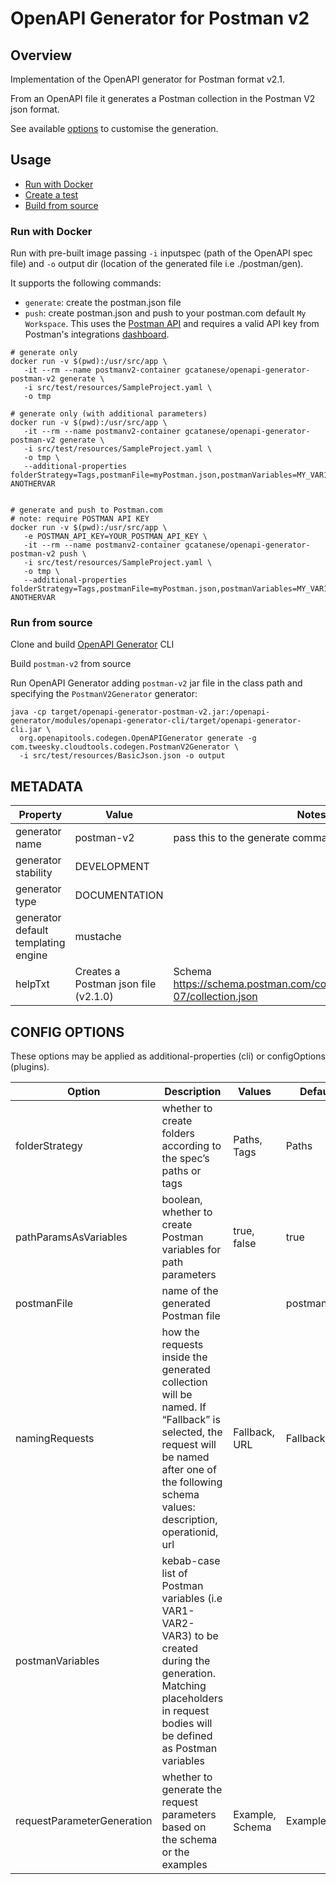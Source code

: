 # OpenAPI Generator for Postman v2

## Overview
Implementation of the OpenAPI generator for Postman format v2.1.

From an OpenAPI file it generates a Postman collection in the Postman V2 json format.

See available [options](#config-options) to customise the generation.

## Usage

* [Run with Docker](#run-with-docker)
* [Create a test](#create-a-test)
* [Build from source](#run-from-source)

### Run with Docker

Run with pre-built image passing `-i` inputspec (path of the OpenAPI spec file) and `-o` output dir (location 
of the generated file i.e ./postman/gen).

It supports the following commands:
* `generate`: create the postman.json file
* `push`: create postman.json and push to your postman.com default `My Workspace`. 
This uses the [Postman API](https://www.postman.com/postman/workspace/postman-public-workspace/folder/12959542-c705956d-1005-4fbc-803c-b6b985242a85?ctx=documentation) 
and requires a valid API key from Postman's integrations [dashboard](https://web.postman.co/settings/me/api-keys).

```docker
# generate only
docker run -v $(pwd):/usr/src/app \
   -it --rm --name postmanv2-container gcatanese/openapi-generator-postman-v2 generate \
   -i src/test/resources/SampleProject.yaml \
   -o tmp 

# generate only (with additional parameters)
docker run -v $(pwd):/usr/src/app \
   -it --rm --name postmanv2-container gcatanese/openapi-generator-postman-v2 generate \
   -i src/test/resources/SampleProject.yaml \
   -o tmp \
   --additional-properties folderStrategy=Tags,postmanFile=myPostman.json,postmanVariables=MY_VAR1-ANOTHERVAR


# generate and push to Postman.com
# note: require POSTMAN API KEY
docker run -v $(pwd):/usr/src/app \
   -e POSTMAN_API_KEY=YOUR_POSTMAN_API_KEY \
   -it --rm --name postmanv2-container gcatanese/openapi-generator-postman-v2 push \
   -i src/test/resources/SampleProject.yaml \
   -o tmp \
   --additional-properties folderStrategy=Tags,postmanFile=myPostman.json,postmanVariables=MY_VAR1-ANOTHERVAR      
```

### Run from source

Clone and build [OpenAPI Generator](https://github.com/OpenAPITools/openapi-generator) CLI

Build `postman-v2` from source

Run OpenAPI Generator adding `postman-v2` jar file in the class path and specifying the `PostmanV2Generator` generator:
```shell
java -cp target/openapi-generator-postman-v2.jar:/openapi-generator/modules/openapi-generator-cli/target/openapi-generator-cli.jar \
  org.openapitools.codegen.OpenAPIGenerator generate -g com.tweesky.cloudtools.codegen.PostmanV2Generator \
  -i src/test/resources/BasicJson.json -o output
```
## METADATA

| Property | Value     | Notes |
| -------- |-----------|---|
| generator name | postman-v2 | pass this to the generate command after -g |
| generator stability | DEVELOPMENT |   |
| generator type | DOCUMENTATION |   |
| generator default templating engine | mustache  |   |
| helpTxt | Creates a Postman json file (v2.1.0) | Schema https://schema.postman.com/collection/json/v2.1.0/draft-07/collection.json |

## CONFIG OPTIONS
These options may be applied as additional-properties (cli) or configOptions (plugins). 

| Option | Description                                                                                                                                                                                 | Values          | Default      |
| ------ |---------------------------------------------------------------------------------------------------------------------------------------------------------------------------------------------|-----------------|--------------|
|folderStrategy| whether to create folders according to the spec’s paths or tags                                                                                                                             | Paths, Tags     | Paths        |
|pathParamsAsVariables| boolean, whether to create Postman variables for path parameters                                                                                                                            | true, false     | true         |
|postmanFile| name of the generated Postman file                                                                                                                                                          |                 | postman.json |
|namingRequests| how the requests inside the generated collection will be named. If “Fallback” is selected, the request will be named after one of the following schema values: description, operationid, url | Fallback, URL   | Fallback     |
|postmanVariables| kebab-case list of Postman variables (i.e VAR1-VAR2-VAR3) to be created during the generation. Matching placeholders in request bodies will be defined as Postman variables                 |                 |       |
|requestParameterGeneration| whether to generate the request parameters based on the schema or the examples                                                                                                              | Example, Schema | Example      |
